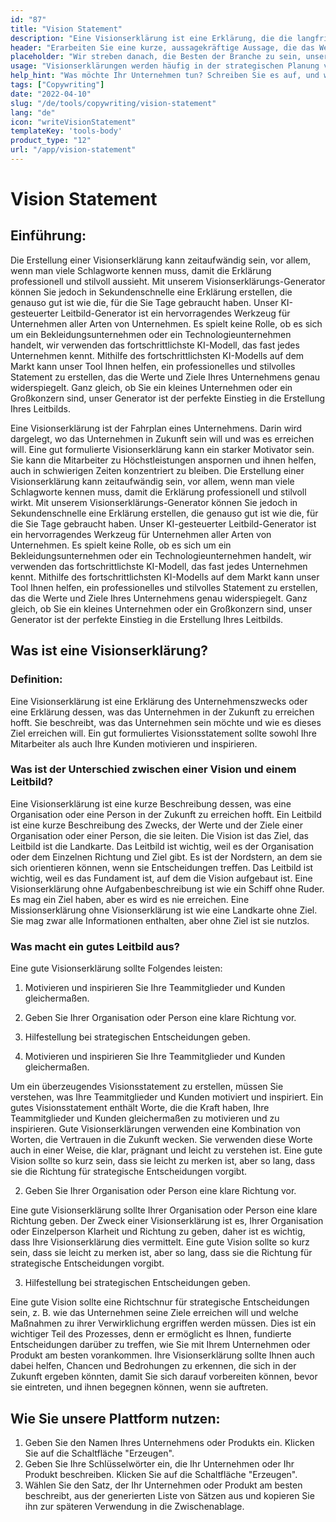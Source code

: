 ```yaml
---
id: "87"
title: "Vision Statement"
description: "Eine Visionserklärung ist eine Erklärung, die die langfristigen Ziele eines Unternehmens umreißt. Es ist eine Erklärung darüber, was das Unternehmen erreichen möchte, und sie wird oft als Mittel zur Motivation und Inspiration der Mitarbeiter eingesetzt."
header: "Erarbeiten Sie eine kurze, aussagekräftige Aussage, die das Wesen Ihres Unternehmens erfasst."
placeholder: "Wir streben danach, die Besten der Branche zu sein, unseren Kunden die bestmögliche Erfahrung zu bieten und einen positiven Einfluss auf die Welt zu nehmen."
usage: "Visionserklärungen werden häufig in der strategischen Planung verwendet, um die Entscheidungsfindung zu steuern und Mitarbeiter und Kunden zu inspirieren. Der folgende Generator kann Ihnen helfen, eine Visionserklärung zu erstellen, die eng mit Ihrer Marke abgestimmt ist."
help_hint: "Was möchte Ihr Unternehmen tun? Schreiben Sie es auf, und wir werden es auf der Grundlage der bereitgestellten Informationen in ein Vision Statement verwandeln."
tags: ["Copywriting"]
date: "2022-04-10"
slug: "/de/tools/copywriting/vision-statement"
lang: "de"
icon: "writeVisionStatement"
templateKey: 'tools-body'
product_type: "12"
url: "/app/vision-statement"
---
```


# Vision Statement

## Einführung:

Die Erstellung einer Visionserklärung kann zeitaufwändig sein, vor allem, wenn man viele Schlagworte kennen muss, damit die Erklärung professionell und stilvoll aussieht. Mit unserem Visionserklärungs-Generator können Sie jedoch in Sekundenschnelle eine Erklärung erstellen, die genauso gut ist wie die, für die Sie Tage gebraucht haben. Unser KI-gesteuerter Leitbild-Generator ist ein hervorragendes Werkzeug für Unternehmen aller Arten von Unternehmen. Es spielt keine Rolle, ob es sich um ein Bekleidungsunternehmen oder ein Technologieunternehmen handelt, wir verwenden das fortschrittlichste KI-Modell, das fast jedes Unternehmen kennt. Mithilfe des fortschrittlichsten KI-Modells auf dem Markt kann unser Tool Ihnen helfen, ein professionelles und stilvolles Statement zu erstellen, das die Werte und Ziele Ihres Unternehmens genau widerspiegelt. Ganz gleich, ob Sie ein kleines Unternehmen oder ein Großkonzern sind, unser Generator ist der perfekte Einstieg in die Erstellung Ihres Leitbilds.

Eine Visionserklärung ist der Fahrplan eines Unternehmens. Darin wird dargelegt, wo das Unternehmen in Zukunft sein will und was es erreichen will. Eine gut formulierte Visionserklärung kann ein starker Motivator sein. Sie kann die Mitarbeiter zu Höchstleistungen anspornen und ihnen helfen, auch in schwierigen Zeiten konzentriert zu bleiben. Die Erstellung einer Visionserklärung kann zeitaufwändig sein, vor allem, wenn man viele Schlagworte kennen muss, damit die Erklärung professionell und stilvoll wirkt. Mit unserem Visionserklärungs-Generator können Sie jedoch in Sekundenschnelle eine Erklärung erstellen, die genauso gut ist wie die, für die Sie Tage gebraucht haben. Unser KI-gesteuerter Leitbild-Generator ist ein hervorragendes Werkzeug für Unternehmen aller Arten von Unternehmen. Es spielt keine Rolle, ob es sich um ein Bekleidungsunternehmen oder ein Technologieunternehmen handelt, wir verwenden das fortschrittlichste KI-Modell, das fast jedes Unternehmen kennt. Mithilfe des fortschrittlichsten KI-Modells auf dem Markt kann unser Tool Ihnen helfen, ein professionelles und stilvolles Statement zu erstellen, das die Werte und Ziele Ihres Unternehmens genau widerspiegelt. Ganz gleich, ob Sie ein kleines Unternehmen oder ein Großkonzern sind, unser Generator ist der perfekte Einstieg in die Erstellung Ihres Leitbilds.

## Was ist eine Visionserklärung?

### Definition:

Eine Visionserklärung ist eine Erklärung des Unternehmenszwecks oder eine Erklärung dessen, was das Unternehmen in der Zukunft zu erreichen hofft. Sie beschreibt, was das Unternehmen sein möchte und wie es dieses Ziel erreichen will. Ein gut formuliertes Visionsstatement sollte sowohl Ihre Mitarbeiter als auch Ihre Kunden motivieren und inspirieren.

### Was ist der Unterschied zwischen einer Vision und einem Leitbild?

Eine Visionserklärung ist eine kurze Beschreibung dessen, was eine Organisation oder eine Person in der Zukunft zu erreichen hofft. Ein Leitbild ist eine kurze Beschreibung des Zwecks, der Werte und der Ziele einer Organisation oder einer Person, die sie leiten.
Die Vision ist das Ziel, das Leitbild ist die Landkarte.
Das Leitbild ist wichtig, weil es der Organisation oder dem Einzelnen Richtung und Ziel gibt. Es ist der Nordstern, an dem sie sich orientieren können, wenn sie Entscheidungen treffen. Das Leitbild ist wichtig, weil es das Fundament ist, auf dem die Vision aufgebaut ist.
Eine Visionserklärung ohne Aufgabenbeschreibung ist wie ein Schiff ohne Ruder. Es mag ein Ziel haben, aber es wird es nie erreichen. Eine Missionserklärung ohne Visionserklärung ist wie eine Landkarte ohne Ziel. Sie mag zwar alle Informationen enthalten, aber ohne Ziel ist sie nutzlos.

### Was macht ein gutes Leitbild aus?

Eine gute Visionserklärung sollte Folgendes leisten:

1. Motivieren und inspirieren Sie Ihre Teammitglieder und Kunden gleichermaßen.
2. Geben Sie Ihrer Organisation oder Person eine klare Richtung vor.
3. Hilfestellung bei strategischen Entscheidungen geben.

4. Motivieren und inspirieren Sie Ihre Teammitglieder und Kunden gleichermaßen.

Um ein überzeugendes Visionsstatement zu erstellen, müssen Sie verstehen, was Ihre Teammitglieder und Kunden motiviert und inspiriert. Ein gutes Visionsstatement enthält Worte, die die Kraft haben, Ihre Teammitglieder und Kunden gleichermaßen zu motivieren und zu inspirieren.
Gute Visionserklärungen verwenden eine Kombination von Worten, die Vertrauen in die Zukunft wecken. Sie verwenden diese Worte auch in einer Weise, die klar, prägnant und leicht zu verstehen ist.
Eine gute Vision sollte so kurz sein, dass sie leicht zu merken ist, aber so lang, dass sie die Richtung für strategische Entscheidungen vorgibt.

2. Geben Sie Ihrer Organisation oder Person eine klare Richtung vor.

Eine gute Visionserklärung sollte Ihrer Organisation oder Person eine klare Richtung geben. Der Zweck einer Visionserklärung ist es, Ihrer Organisation oder Einzelperson Klarheit und Richtung zu geben, daher ist es wichtig, dass Ihre Visionserklärung dies vermittelt.
Eine gute Vision sollte so kurz sein, dass sie leicht zu merken ist, aber so lang, dass sie die Richtung für strategische Entscheidungen vorgibt.

3. Hilfestellung bei strategischen Entscheidungen geben.

Eine gute Vision sollte eine Richtschnur für strategische Entscheidungen sein, z. B. wie das Unternehmen seine Ziele erreichen will und welche Maßnahmen zu ihrer Verwirklichung ergriffen werden müssen. Dies ist ein wichtiger Teil des Prozesses, denn er ermöglicht es Ihnen, fundierte Entscheidungen darüber zu treffen, wie Sie mit Ihrem Unternehmen oder Produkt am besten vorankommen. Ihre Visionserklärung sollte Ihnen auch dabei helfen, Chancen und Bedrohungen zu erkennen, die sich in der Zukunft ergeben könnten, damit Sie sich darauf vorbereiten können, bevor sie eintreten, und ihnen begegnen können, wenn sie auftreten.

## Wie Sie unsere Plattform nutzen:

1. Geben Sie den Namen Ihres Unternehmens oder Produkts ein. Klicken Sie auf die Schaltfläche "Erzeugen".
2. Geben Sie Ihre Schlüsselwörter ein, die Ihr Unternehmen oder Ihr Produkt beschreiben. Klicken Sie auf die Schaltfläche "Erzeugen".
3. Wählen Sie den Satz, der Ihr Unternehmen oder Produkt am besten beschreibt, aus der generierten Liste von Sätzen aus und kopieren Sie ihn zur späteren Verwendung in die Zwischenablage.

